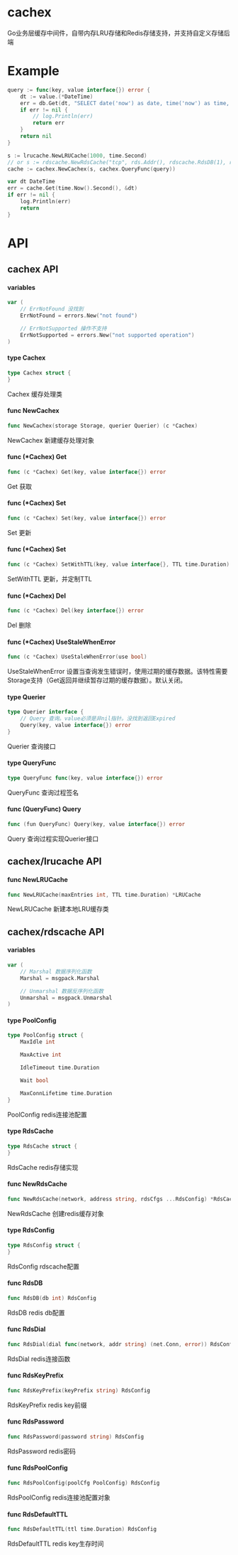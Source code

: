 # cachex
Go业务层缓存中间件，自带内存LRU存储和Redis存储支持，并支持自定义存储后端

# Example
```go
query := func(key, value interface{}) error {
	dt := value.(*DateTime)
	err = db.Get(dt, "SELECT date('now') as date, time('now') as time, random() as rand;")
	if err != nil {
		// log.Println(err)
		return err
	}
	return nil
}

s := lrucache.NewLRUCache(1000, time.Second)
// or s := rdscache.NewRdsCache("tcp", rds.Addr(), rdscache.RdsDB(1), rdscache.RdsKeyPrefix("cache"))
cache := cachex.NewCachex(s, cachex.QueryFunc(query))

var dt DateTime
err = cache.Get(time.Now().Second(), &dt)
if err != nil {
	log.Println(err)
	return
}
```

# API

## cachex API

#### variables

```go
var (
	// ErrNotFound 没找到
	ErrNotFound = errors.New("not found")

	// ErrNotSupported 操作不支持
	ErrNotSupported = errors.New("not supported operation")
)
```

#### type Cachex

```go
type Cachex struct {
}
```

Cachex 缓存处理类

#### func  NewCachex

```go
func NewCachex(storage Storage, querier Querier) (c *Cachex)
```
NewCachex 新建缓存处理对象

#### func (*Cachex) Get

```go
func (c *Cachex) Get(key, value interface{}) error
```
Get 获取

#### func (*Cachex) Set

```go
func (c *Cachex) Set(key, value interface{}) error
```
Set 更新

#### func (*Cachex) Set

```go
func (c *Cachex) SetWithTTL(key, value interface{}, TTL time.Duration) error
```
SetWithTTL 更新，并定制TTL

#### func (*Cachex) Del

```go
func (c *Cachex) Del(key interface{}) error
```
Del 删除

#### func (*Cachex) UseStaleWhenError

```go
func (c *Cachex) UseStaleWhenError(use bool)
```
UseStaleWhenError 设置当查询发生错误时，使用过期的缓存数据。该特性需要Storage支持（Get返回并继续暂存过期的缓存数据）。默认关闭。

#### type Querier

```go
type Querier interface {
	// Query 查询。value必须是非nil指针。没找到返回Expired
	Query(key, value interface{}) error
}
```

Querier 查询接口

#### type QueryFunc

```go
type QueryFunc func(key, value interface{}) error
```

QueryFunc 查询过程签名

#### func (QueryFunc) Query

```go
func (fun QueryFunc) Query(key, value interface{}) error
```
Query 查询过程实现Querier接口

## cachex/lrucache API

#### func  NewLRUCache

```go
func NewLRUCache(maxEntries int, TTL time.Duration) *LRUCache
```
NewLRUCache 新建本地LRU缓存类

## cachex/rdscache API

#### variables

```go
var (
	// Marshal 数据序列化函数
	Marshal = msgpack.Marshal

	// Unmarshal 数据反序列化函数
	Unmarshal = msgpack.Unmarshal
)
```

#### type PoolConfig

```go
type PoolConfig struct {
	MaxIdle int

	MaxActive int

	IdleTimeout time.Duration

	Wait bool

	MaxConnLifetime time.Duration
}
```

PoolConfig redis连接池配置

#### type RdsCache

```go
type RdsCache struct {
}
```

RdsCache redis存储实现

#### func  NewRdsCache

```go
func NewRdsCache(network, address string, rdsCfgs ...RdsConfig) *RdsCache
```
NewRdsCache 创建redis缓存对象

#### type RdsConfig

```go
type RdsConfig struct {
}
```

RdsConfig rdscache配置

#### func  RdsDB

```go
func RdsDB(db int) RdsConfig
```
RdsDB redis db配置

#### func  RdsDial

```go
func RdsDial(dial func(network, addr string) (net.Conn, error)) RdsConfig
```
RdsDial redis连接函数

#### func  RdsKeyPrefix

```go
func RdsKeyPrefix(keyPrefix string) RdsConfig
```
RdsKeyPrefix redis key前缀

#### func  RdsPassword

```go
func RdsPassword(password string) RdsConfig
```
RdsPassword redis密码

#### func  RdsPoolConfig

```go
func RdsPoolConfig(poolCfg PoolConfig) RdsConfig
```
RdsPoolConfig redis连接池配置对象

#### func  RdsDefaultTTL

```go
func RdsDefaultTTL(ttl time.Duration) RdsConfig
```
RdsDefaultTTL redis key生存时间
